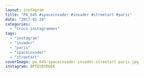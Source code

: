 ```yaml
---
layout: instagram
title: "PA_645 #spaceinvader #invader #streetart #paris"
date: "2017-01-20"
categories: 
  - "trucs-instagrammes"
tags: 
  - "instagram"
  - "invader"
  - "paris"
  - "spaceinvader"
  - "streetart"
coverImage: pa_645-spaceinvader-invader-streetart-paris.jpg
instagram: BPfUtBYDUEK
---
```

